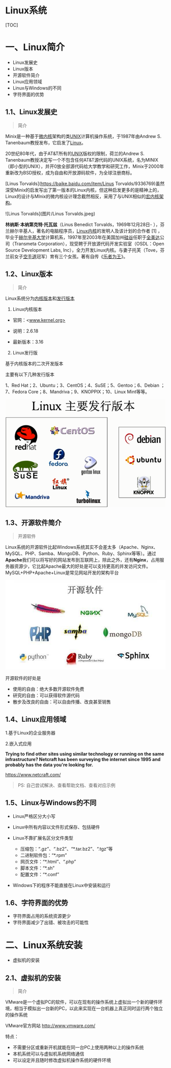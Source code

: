 # Linux系统

[TOC]



# 一、Linux简介

- Linux发展史
- Linux版本
- 开源软件简介
- Linux应用领域
- Linux与Windows的不同
- 字符界面的优势





## 1.1、Linux发展史

> 简介

Minix是一种基于[微内核](https://baike.baidu.com/item/微内核/3856137)架构的类[UNIX](https://baike.baidu.com/item/UNIX/219943)计算机操作系统，于1987年由Andrew S. Tanenbaum教授发布，它启发了[Linux](https://baike.baidu.com/item/Linux/27050)。



20世纪80年代，由于AT&T所有的[UNIX](https://baike.baidu.com/item/UNIX/219943)版权的限制，荷兰的Andrew S.  Tanenbaum教授决定写一个不包含任何AT&T源代码的UNIX系统，名为MINIX（即小型的UNIX），并开0放全部源代码给大学教学和研究工作，Minix于2000年重新改为BSD授权，成为自由和开放源码软件，为全球注册商标。

[Linus Torvalds](https://baike.baidu.com/item/Linus Torvalds/9336769)虽然深受Minix的启发写出了第一版本的Linux内核，但这种启发更多的是精神上的，Linux的设计与MInix的微内核设计理念截然相反，采用了与UNIX相似的[宏内核](https://baike.baidu.com/item/宏内核/5508148)[架构](https://baike.baidu.com/item/架构/13004195)。

![Linus Torvalds](图片/Linus Torvalds.jpeg)

**林纳斯·本纳第克特·托瓦兹**（Linus Benedict Torvalds，1969年12月28日- ），芬兰赫尔辛基人，著名的电脑程序员，[Linux内核](https://baike.baidu.com/item/Linux内核/10142820)的发明人及该计划的合作者 [1] ，毕业于[赫尔辛基大学](https://baike.baidu.com/item/赫尔辛基大学)计算机系，1997年至2003年在美国加州[硅谷](https://baike.baidu.com/item/硅谷/139194)任职于[全美达](https://baike.baidu.com/item/全美达/3550641)公司（Transmeta Corporation），现受聘于开放源代码开发实验室（OSDL：Open Source Development Labs, Inc），全力开发Linux内核。与妻子托芙（Tove，芬兰前女子[空手道](https://baike.baidu.com/item/空手道)冠军）育有三个女孩。著有自传《[乐者为王](https://baike.baidu.com/item/乐者为王/2567158)》。 



## 1.2、Linux版本

> 简介

Linux系统分为<u>内核版本</u>和<u>发行版本</u>

1. Linux内核版本

- 官网：<www.kernel.org>

- 说明：2.6.18

- 最新版本：3.16

2. Linux发行版

基于内核版本的二次开发版本

主要有以下几种发行版本

1、Red Hat；2、Ubuntu；3、CentOS；4、SuSE；5、Gentoo；6、Debian ；7、Fedora Core；8、Mandriva；9、KNOPPIX；10、Linux Mint等等。

![Linux主要发行版本](图片/Linux主要发行版本.jpeg)

## 1.3、开源软件简介

> 开源软件

Linux系统的开源软件比起Windows系统其实不会差太多（Apache、Nginx、MySQL、PHP、Samba、MongoDB、Python、Ruby、Sphinx等等）。通过**Apache**我们可以将写好的网站发布到互联网上，除此之外，还有**Nginx**，占用服务器资源少，它比起Apache最大的好处是可以支持更高的并发访问文件。MySQL+PHP+Apache+Linux是常见网站开发的架构平台

![Linux开源软件](图片/Linux开源软件.jpeg)



开源软件的好处是

- 使用的自由：绝大多数开源软件免费
- 研究的自由：可以获得软件源代码
- 散步及改良的自由：可以自由传播、改良甚至销售



## 1.4、Linux应用领域

1.基于Linux的企业服务器

2.嵌入式应用

**Trying to find other sites using similar  technology or running on the same infrastructure? Netcraft has been  surveying the internet since 1995 and probably has the data you're  looking for.**            

https://www.netcraft.com/



> PS: 自己尝试解决、查看帮助文档、查看对应示例



## 1.5、Linux与Windows的不同

- Linux严格区分大小写
- Linux中所有内容以文件形式保存、包括硬件

- Linux不靠扩展名区分文件类型
  - 压缩包：“*.gz”、“*.bz2”、“*.tar.bz2”、“.tgz”等
  - 二进制软件包：“*.rpm”
  - 网页文件：“*.html”、“.php”
  - 脚本文件：“*.sh”
  - 配置文件：“*.conf”

- Windows下的程序不能直接在Linux中安装和运行



## 1.6、字符界面的优势

- 字符界面占用的系统资源更少
- 字符界面减少了出错、被攻击的可能性



# 二、Linux系统安装

- 虚拟机的安装





## 2.1、虚拟机的安装

> 简介

VMware是一个虚拟PC的软件，可以在现有的操作系统上虚拟出一个新的硬件环境，相当于模拟出一台新的PC，以此来实现在一台机器上真正同时运行两个独立的操作系统

VMware官方网站 <http://www.vmware.com/>

特点：

- 不需要分区或重新开机就能在同一台PC上使用两种以上的操作系统
- 本机系统可以与虚拟机系统网络通信
- 可以设定并且随时修改虚拟机操作系统的硬件环境